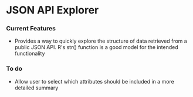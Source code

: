 # JSON API Explorer

### Current Features
* Provides a way to quickly explore the structure of data retrieved from a public JSON API. R's str() function is a good model for the intended functionality

### To do
* Allow user to select which attributes should be included in a more detailed summary
